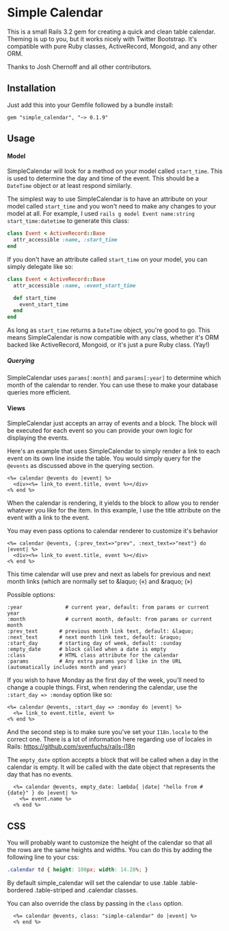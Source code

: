 Simple Calendar
===============

This is a small Rails 3.2 gem for creating a quick and clean table calendar.
Theming is up to you, but it works nicely with Twitter Bootstrap. It's
compatible with pure Ruby classes, ActiveRecord, Mongoid, and any other
ORM.

Thanks to Josh Chernoff and all other contributors.

Installation
------------

Just add this into your Gemfile followed by a bundle install:

    gem "simple_calendar", "~> 0.1.9"

Usage
-----

#### Model

SimpleCalendar will look for a method on your model called `start_time`.
This is used to determine the day and time of the event. This should be
a `DateTime` object or at least respond similarly.

The simplest way to use SimpleCalendar is to have an attribute on your
model called `start_time` and you won't need to make any changes to your
model at all. For example, I used `rails g model Event name:string
start_time:datetime` to generate this class:

```ruby
class Event < ActiveRecord::Base
  attr_accessible :name, :start_time
end
```

If you don't have an attribute called `start_time` on your model, you
can simply delegate like so:

```ruby
class Event < ActiveRecord::Base
  attr_accessible :name, :event_start_time

  def start_time
    event_start_time
  end
end
```

As long as `start_time` returns a `DateTime` object, you're good to go.
This means SimpleCalendar is now compatible with any class, whether it's
ORM backed like ActiveRecord, Mongoid, or it's just a pure Ruby class.
(Yay!)

##### Querying

SimpleCalendar uses `params[:month]` and `params[:year]` to determine
which month of the calendar to render. You can use these to make your
database queries more efficient.

#### Views

SimpleCalendar just accepts an array of events and a block. The block
will be executed for each event so you can provide your own logic for
displaying the events.

Here's an example that uses SimpleCalendar to simply render a link to
each event on its own line inside the table. You would simply query for
the `@events` as discussed above in the querying section.

```erb
<%= calendar @events do |event| %>
  <div><%= link_to event.title, event %></div>
<% end %>
```

When the calendar is rendering, it yields to the block to allow you to
render whatever you like for the item. In this example, I use the title
attribute on the event with a link to the event.

You may even pass options to calendar renderer to customize it's behavior

```erb
<%= calendar @events, {:prev_text=>"prev", :next_text=>"next"} do |event| %>
  <div><%= link_to event.title, event %></div>
<% end %>
```

This time calendar will use prev and next as labels for previous and next month
links (which are normally set to &amp;laquo; (&laquo;) and &amp;raquo; (&raquo;)

Possible options:

    :year	           # current year, default: from params or current year
    :month		       # current month, default: from params or current month
    :prev_text       # previous month link text, default: &laquo;
    :next_text       # next month link text, default: &raquo;
    :start_day       # starting day of week, default: :sunday
    :empty_date      # block called when a date is empty
    :class           # HTML class attribute for the calendar
    :params          # Any extra params you'd like in the URL (automatically includes month and year)

If you wish to have Monday as the first day of the week, you'll need to
change a couple things. First, when rendering the calendar, use the
`:start_day => :monday` option like so:

```erb
<%= calendar @events, :start_day => :monday do |event| %>
  <%= link_to event.title, event %>
<% end %>
```

And the second step is to make sure you've set your `I18n.locale` to the
correct one. There is a lot of information here regarding use of locales in Rails:
https://github.com/svenfuchs/rails-i18n

The `empty_date` option accepts a block that will be called when a day
in the calendar is empty. It will be called with the date object that
represents the day that has no events.

```erb
  <%= calendar @events, empty_date: lambda{ |date| "hello from #{date}" } do |event| %>
    <%= event.name %>
  <% end %>
```

CSS
---

You will probably want to customize the height of the calendar so that
all the rows are the same heights and widths. You can do this by adding
the following line to your css:

```css
.calendar td { height: 100px; width: 14.28%; }
```

By default simple_calendar will set the calendar to use .table
.table-bordered .table-striped and .calendar classes.

You can also override the class by passing in the `class` option.

```erb
  <%= calendar @events, class: "simple-calendar" do |event| %>
  <% end %>
```
